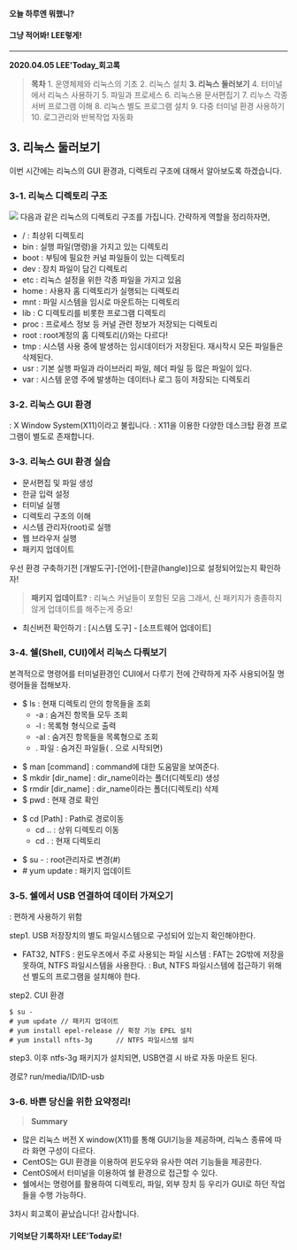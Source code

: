#### 오늘 하루엔 뭐했니?
#### 그냥 적어봐! LEE렇게!
___
**2020.04.05 LEE'Today_회고록**
> **목차**
	1. 운영체제와 리눅스의 기초
    2. 리눅스 설치
    **3. 리눅스 둘러보기**
    4. 터미널에서 리눅스 사용하기
    5. 파일과 프로세스
    6. 리눅스용 문서편집기
    7. 리누스 각종 서버 프로그램 이해
    8. 리눅스 별도 프로그램 설치
    9. 다중 터미널 환경 사용하기
    10. 로그관리와 반복작업 자동화
    
## 3. 리눅스 둘러보기
이번 시간에는 리눅스의 GUI 환경과, 디렉토리 구조에 대해서 알아보도록 하겠습니다.

### 3-1. 리눅스 디렉토리 구조
![](https://images.velog.io/images/ieed0205/post/d9c6f567-af6f-42de-a660-29486bc65ae9/linux.png)
다음과 같은 리눅스의 디렉토리 구조를 가집니다.
간략하게 역할을 정리하자면,
>
* / : 최상위 디렉토리
* bin : 실행 파일(명령)을 가지고 있는 디렉토리
* boot : 부팅에 필요한 커널 파일들이 있는 디렉토리
* dev : 장치 파일이 담긴 디렉토리
* etc : 리눅스 설정을 위한 각종 파일을 가지고 있음
* home : 사용자 홈 디렉토리가 실행되는 디렉토리
* mnt : 파일 시스템을 임시로 마운트하는 디렉토리
* lib : C 디렉토리를 비롯한 프로그램 디렉토리
* proc : 프로세스 정보 등 커널 관련 정보가 저장되는 디렉토리
* root : root계정의 홈 디렉토리(/)와는 다르다!
* tmp : 시스템 사용 중에 발생하는 임시데이터가 저장된다. 재시작시 모든 파일들은 삭제된다.
* usr : 기본 실행 파일과 라이브러리 파일, 헤더 파일 등 많은 파일이 있다.
* var : 시스템 운영 주에 발생하는 데이터나 로그 등이 저장되는 디렉토리

### 3-2. 리눅스 GUI 환경
: X Window System(X11)이라고 불립니다.
: X11을 이용한 다양한 데스크탑 환경 프로그램이 별도로 존재합니다.

### 3-3. 리눅스 GUI 환경 실습
* 문서편집 및 파일 생성
* 한글 입력 설정
* 터미널 실행
* 디렉토리 구조의 이해
* 시스템 관리자(root)로 실행
* 웹 브라우저 실행
* 패키지 업데이트

우선 환경 구축하기전 [개발도구]-[언어]-[한글(hangle)]으로 설정되어있는지 확인하자!
>**패키지 업데이트?**
: 리눅스 커널들이 포함된 모음
	그래서, 신 패키지가 충졸하지 않게 업데이트를 해주는게 중요!
* 최신버전 확인하기 : [시스템 도구] - [소프트웨어 업데이트]

### 3-4. 쉘(Shell, CUI)에서 리눅스 다뤄보기
본격적으로 명령어를 터미널환경인 CUI에서 다루기 전에 간략하게 자주 사용되어질 명령어들을 접해보자.
>
* $ ls : 현재 디렉토리 안의 항목들을 조회
   * -a : 숨겨진 항목들 모두 조회
   * -l : 목록형 형식으로 출력
   * -al : 숨겨진 항목들을 목록형으로 조회
   * . 파일 : 숨겨진 파일들( . 으로 시작되면)
 >  
 >
* $ man [command] : command에 대한 도움말을 보여준다.
* $ mkdir [dir_name] : dir_name이라는 폴더(디렉토리) 생성
* $ rmdir [dir_name] : dir_name이라는 폴더(디렉토리) 삭제
* $ pwd : 현재 경로 확인
>
>
* $ cd [Path] : Path로 경로이동
  * cd .. : 상위 디렉토리 이동
  * cd .  : 현재 디렉토리
>
>
* $ su - : root관리자로 변경(#)
* _#_ yum update : 패키지 업데이트

### 3-5. 쉘에서 USB 연결하여 데이터 가져오기
: 편하게 사용하기 위함

>
step1. 
USB 저장장치의 별도 파일시스템으로 구성되어 있는지 확인해야한다.
- FAT32, NTFS : 윈도우즈에서 주로 사용되는 파일 시스템
: FAT는 2G밖에 저장을 못하여, NTFS 파일시스템을 사용한다.
: But, NTFS 파일시스템에 접근하기 위해선 별도의 프로그램을 설치해야 한다.

>
step2.
CUI 환경
```
$ su -
# yum update // 패키지 업데이트
# yum install epel-release // 확장 기능 EPEL 설치
# yum install nfts-3g      // NTFS 파일시스템 설치
```

>
step3.
이후 ntfs-3g 패키지가 설치되면, USB연결 시 바로 자동 마운트 된다.

>
경로?
run/media/ID/ID-usb

### 3-6. 바쁜 당신을 위한 요약정리!
> **Summary**
* 많은 리눅스 버전 X window(X11)를 통해 GUI기능을 제공하며, 리눅스 종류에 따라 화면 구성이 다르다.
* CentOS는 GUI 환경을 이용하여 윈도우와 유사한 여러 기능들을 제공한다.
* CentOS에서 터미널을 이용하여 쉘 환경으로 접근할 수 있다.
* 쉘에서는 명령어를 활용하여 디렉토리, 파일, 외부 장치 등 우리가 GUI로 하던 작업들을 수행 가능하다.



3차시 회고록이 끝났습니다!
감사합니다.
#### 기억보단 기록하자! LEE'Today로!